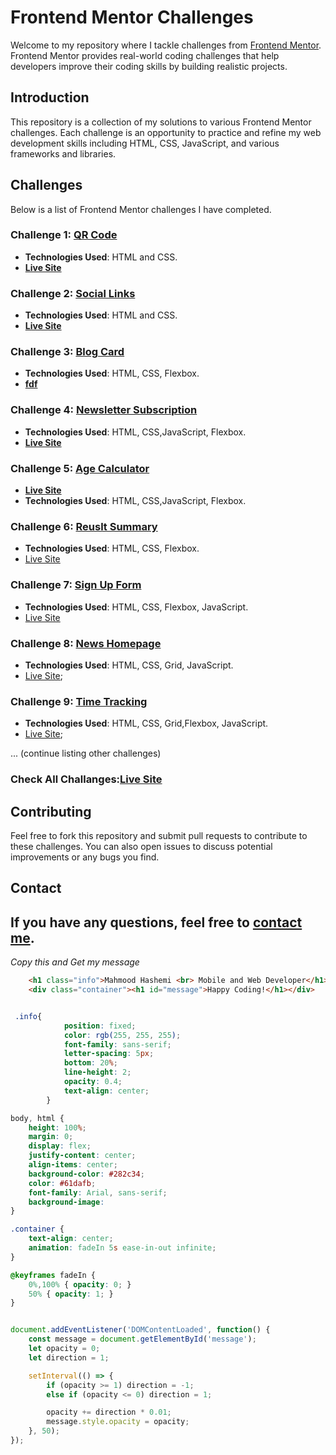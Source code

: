 
# Frontend Mentor Challenges

Welcome to my repository where I tackle challenges from [Frontend Mentor](https://www.frontendmentor.io). Frontend Mentor provides real-world coding challenges that help developers improve their coding skills by building realistic projects.

## Introduction

This repository is a collection of my solutions to various Frontend Mentor challenges. Each challenge is an opportunity to practice and refine my web development skills including HTML, CSS, JavaScript, and various frameworks and libraries.

## Challenges

Below is a list of Frontend Mentor challenges I have completed. 

### Challenge 1: [QR Code](https://github.com/MahmoodHashem/Mentor-Challanges/tree/main/QR%20code)
- **Technologies Used**: HTML and CSS.
- **[Live Site](https://mahmoodhashem.github.io/Mentor-Challanges/QR%20code/index.html)**
### Challenge 2: [Social Links](https://github.com/MahmoodHashem/Mentor-Challanges/tree/main/Social%20links%20profile)
- **Technologies Used**: HTML and CSS.
- **[Live Site](https://mahmoodhashem.github.io/Mentor-Challanges/Social%20links%20profile/index.html)**

### Challenge 3: [Blog Card](https://github.com/MahmoodHashem/Mentor-Challanges/tree/main/Blog%20card)
- **Technologies Used**: HTML, CSS, Flexbox.
- **[fdf](https://mahmoodhashem.github.io/Mentor-Challanges/Social%20links%20profile/index.html)**

### Challenge 4: [Newsletter Subscription](https://github.com/MahmoodHashem/Mentor-Challanges/tree/main/newsletter-sign-up-with-success-message-main)
- **Technologies Used**: HTML, CSS,JavaScript, Flexbox.
- **[Live Site](https://mahmoodhashem.github.io/Mentor-Challanges/newsletter-sign-up-with-success-message-main/newsletter-sign-up-with-success-message-main/index.html)**

### Challenge 5: [Age Calculator](https://github.com/MahmoodHashem/Mentor-Challanges/tree/main/age-calculator)
- **[Live Site](https://mahmoodhashem.github.io/Mentor-Challanges/age-calculator/index.html)**
- **Technologies Used**: HTML, CSS,JavaScript, Flexbox.

### Challenge 6: [Reuslt Summary](https://github.com/MahmoodHashem/Mentor-Challanges/tree/main/result-summary)
- **Technologies Used**: HTML, CSS, Flexbox. 
- [Live Site](https://mahmoodhashem.github.io/Mentor-Challanges/result-summary/index.html)

### Challenge 7: [Sign Up Form](https://github.com/MahmoodHashem/Mentor-Challanges/tree/main/signup-form)
- **Technologies Used**: HTML, CSS, Flexbox, JavaScript. 
- [Live Site](https://mahmoodhashem.github.io/Mentor-Challanges/signup-form/index.html)

### Challenge 8: [News Homepage](https://github.com/MahmoodHashem/Mentor-Challanges/tree/main/news-homepage-main)
- **Technologies Used**: HTML, CSS, Grid, JavaScript. 
- [Live Site](https://mahmoodhashem.github.io/Mentor-Challanges/news-homepage-main/index.html); 

### Challenge 9: [Time Tracking ](https://github.com/MahmoodHashem/Mentor-Challanges/tree/main/time-tracking)
- **Technologies Used**: HTML, CSS, Grid,Flexbox, JavaScript. 
- [Live Site](https://mahmoodhashem.github.io/Mentor-Challanges/time-tracking/index.html); 


... (continue listing other challenges)

### Check All Challanges:[Live Site](https://mahmoodhashem.github.io/Mentor-Challanges/)

## Contributing

Feel free to fork this repository and submit pull requests to contribute to these challenges. You can also open issues to discuss potential improvements or any bugs you find.

## Contact
If you have any questions, feel free to [contact me](mailto:shmahmoodham143@gmail.com).
---

*Copy this and Get my message*

```HTML 
    <h1 class="info">Mahmood Hashemi <br> Mobile and Web Developer</h1>
    <div class="container"><h1 id="message">Happy Coding!</h1></div>
```

```CSS

 .info{
            position: fixed;
            color: rgb(255, 255, 255);
            font-family: sans-serif;
            letter-spacing: 5px;
            bottom: 20%;
            line-height: 2;
            opacity: 0.4;
            text-align: center;
        }

body, html {
    height: 100%;
    margin: 0;
    display: flex;
    justify-content: center;
    align-items: center;
    background-color: #282c34;
    color: #61dafb;
    font-family: Arial, sans-serif;
    background-image: 
}

.container {
    text-align: center;
    animation: fadeIn 5s ease-in-out infinite;
}

@keyframes fadeIn {
    0%,100% { opacity: 0; }
    50% { opacity: 1; }
}
```

```JavaScript 

document.addEventListener('DOMContentLoaded', function() {
    const message = document.getElementById('message');
    let opacity = 0;
    let direction = 1;

    setInterval(() => {
        if (opacity >= 1) direction = -1;
        else if (opacity <= 0) direction = 1;

        opacity += direction * 0.01;
        message.style.opacity = opacity;
    }, 50);
});

```